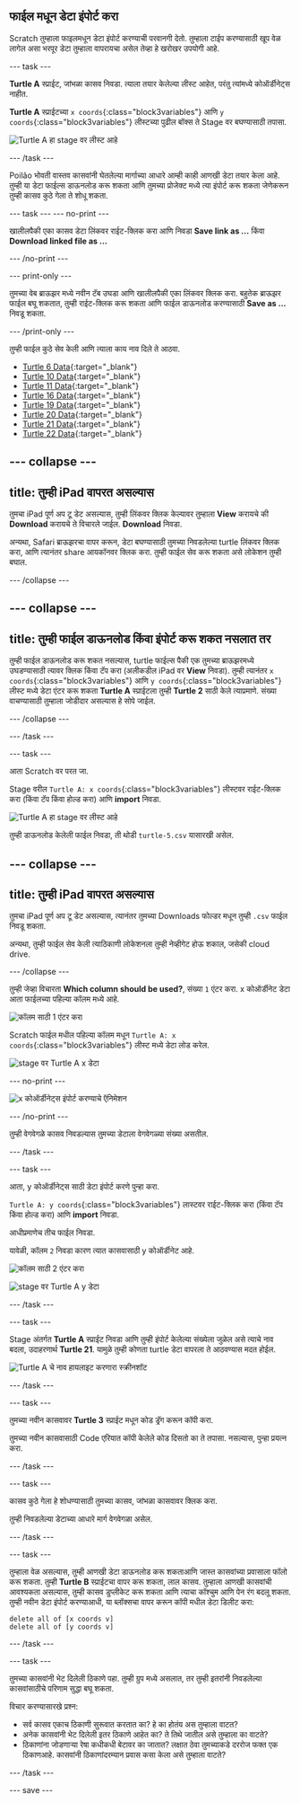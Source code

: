 ## फाईल मधून डेटा इंपोर्ट करा

Scratch तुम्हाला फाइलमधून डेटा इंपोर्ट करण्याची परवानगी देतो. तुम्‍हाला टाईप करण्‍यासाठी खूप वेळ लागेल असा भरपूर डेटा तुम्‍हाला वापरायचा असेल तेव्हा हे खरोखर उपयोगी आहे.

--- task ---

**Turtle A** स्प्राईट, जांभळा कासव निवडा. त्याला तयार केलेल्या लीस्ट आहेत, परंतु त्यांमध्ये कोऑर्डीनेट्स नाहीत.

**Turtle A** स्प्राईटच्या `x coords`{:class="block3variables"} आणि `y coords`{:class="block3variables"} लीस्टच्या पुढील बॉक्स ते Stage वर बघण्यासाठी तपासा.

![Turtle A हा stage वर लीस्ट आहे](images/turtle-a-lists-on-stage.png)

--- /task ---

Poilão भोवती वास्तव कासवांनी घेतलेल्या मार्गाच्या आधारे आम्ही काही आणखी डेटा तयार केला आहे. तुम्ही या डेटा फाईल्स डाऊनलोड करू शकता आणि तुमच्या प्रोजेक्ट मध्ये त्या इंपोर्ट करू शकता जेणेकरून तुम्ही कासव कुठे गेला ते शोधू शकता.

--- task --- --- no-print ---

खालीलपैकी एका कासव डेटा लिंकवर राईट-क्लिक करा आणि निवडा **Save link as ...** किंवा **Download linked file as ...**

--- /no-print ---

--- print-only ---

तुमच्या वेब ब्राऊझर मध्ये नवीन टॅब उघडा आणि खालीलपैकी एका लिंकवर क्लिक करा. बहुतेक ब्राऊझर फाईल बघू शकतात, तुम्ही राईट-क्लिक करू शकता आणि फाईल डाऊनलोड करण्यासाठी **Save as ...** निवडू शकता.

--- /print-only ---

तुम्ही फाईल कुठे सेव केली आणि त्याला काय नाव दिले ते आठवा.

+ [Turtle 6 Data](http://rpf.io/turtle-6){:target="_blank"}
+ [Turtle 10 Data](http://rpf.io/turtle-10){:target="_blank"}
+ [Turtle 11 Data](http://rpf.io/turtle-11){:target="_blank"}
+ [Turtle 16 Data](http://rpf.io/turtle-16){:target="_blank"}
+ [Turtle 19 Data](http://rpf.io/turtle-19){:target="_blank"}
+ [Turtle 20 Data](http://rpf.io/turtle-20){:target="_blank"}
+ [Turtle 21 Data](http://rpf.io/turtle-21){:target="_blank"}
+ [Turtle 22 Data](http://rpf.io/turtle-22){:target="_blank"}


--- collapse ---
---
title: तुम्ही iPad वापरत असल्यास
---

तुमचा iPad पूर्ण अप टू डेट असल्यास, तुम्ही लिंकवर क्लिक केल्यावर तुम्हाला **View** करायचे की **Download** करायचे ते विचारले जाईल. **Download** निवडा.

अन्यथा, Safari ब्राऊझरचा वापर करून, डेटा बघण्यासाठी तुमच्या निवडलेल्या turtle लिंकवर क्लिक करा, आणि त्यानंतर share आयकॉनवर क्लिक करा. तुम्ही फाईल सेव करू शकता असे लोकेशन तुम्ही बघाल.

--- /collapse ---

--- collapse ---
---
title: तुम्ही फाईल डाऊनलोड किंवा इंपोर्ट करू शकत नसलात तर
---

तुम्ही फाईल डाऊनलोड करू शकत नसल्यास, turtle फाईल्स पैकी एक तुमच्या ब्राऊझरमध्ये उघडण्यासाठी त्यावर क्लिक किंवा टॅप करा (अलीकडील iPad वर **View** निवडा). तुम्ही त्यानंतर `x coords`{:class="block3variables"} आणि `y coords`{:class="block3variables"} लीस्ट मध्ये डेटा एंटर करू शकता **Turtle A** स्प्राईटला तुम्ही **Turtle 2** साठी केले त्याप्रमाणे. संख्या वाचण्यासाठी तुम्हाला जोडीदार असल्यास हे सोपे जाईल.

--- /collapse ---

--- /task ---

--- task ---

आता Scratch वर परत जा.

Stage वरील `Turtle A: x coords`{:class="block3variables"} लीस्टवर राईट-क्लिक करा (किंवा टॅप किंवा होल्ड करा) आणि **import** निवडा.

![Turtle A हा stage वर लीस्ट आहे](images/turtle-a-x-import.png)

तुम्ही डाऊनलोड केलेली फाईल निवडा, ती थोडी `turtle-5.csv` यासारखी असेल.

--- collapse ---
---
title: तुम्ही iPad वापरत असल्यास
---

तुमचा iPad पूर्ण अप टू डेट असल्यास, त्यानंतर तुमच्या Downloads फोल्डर मधून तुम्ही `.csv` फाईल निवडू शकता.

अन्यथा, तुम्ही फाईल सेव केली त्याठिकाणी लोकेशनला तुम्ही नेव्हीगेट होऊ शकाल, जसेकी cloud drive.

--- /collapse ---

तुम्ही जेव्हा विचारता **Which column should be used?**, संख्या `1` एंटर करा. x कोऑर्डीनेट डेटा आता फाईलच्या पहिल्या कॉलम मध्ये आहे.

![कॉलम साठी 1 एंटर करा](images/turtle-a-import-x.png)

Scratch फाईल मधील पहिल्या कॉलम मधून `Turtle A: x coords`{:class="block3variables"} लीस्ट मध्ये डेटा लोड करेल.

![stage वर Turtle A x डेटा](images/turtle-a-x-coords.png)

--- no-print ---

![x कोऑर्डीनेट्स इंपोर्ट करण्याचे ऍनिमेशन](images/import-x-coords.gif)

--- /no-print ---

तुम्ही वेगवेगळे कासव निवडल्यास तुमच्या डेटाला वेगवेगळ्या संख्या असतील.

--- /task ---

--- task ---

आता, y कोऑर्डीनेट्स साठी डेटा इंपोर्ट करणे पुन्हा करा.

`Turtle A: y coords`{:class="block3variables"} लास्टवर राईट-क्लिक करा (किंवा टॅप किंवा होल्ड करा) आणि **import** निवडा.

आधीप्रमाणेच तीच फाईल निवडा.

यावेळी, कॉलम `2` निवडा कारण त्यात कासवासाठी y कोऑर्डीनेट आहे.

![कॉलम साठी 2 एंटर करा](images/turtle-a-import-y.png)

![stage वर Turtle A y डेटा](images/turtle-a-y-coords.png)

--- /task ---

--- task ---

Stage अंतर्गत **Turtle A** स्प्राईट निवडा आणि तुम्ही इंपोर्ट केलेल्या संख्येला जुळेल असे त्याचे नाव बदला, उदाहरणार्थ **Turtle 21**. यामुळे तुम्ही कोणता turtle डेटा वापरला ते आठवण्यास मदत होईल.

![Turtle A चे नाव हायलाइट करणारा स्क्रीनशॉट](images/rename-turtle-a.png)

--- /task ---

--- task ---

तुमच्या नवीन कासवावर **Turtle 3** स्प्राईट मधून कोड ड्रॅग करून कॉपी करा.

तुमच्या नवीन कासवासाठी Code एरियात कॉपी केलेले कोड दिसतो का ते तपासा. नसल्यास, पुन्हा प्रयत्न करा.

--- /task ---

--- task ---

कासव कुठे गेला हे शोधण्यासाठी तुमच्या कासव, जांभळा कासवावर क्लिक करा.

तुम्ही निवडलेल्या डेटाच्या आधारे मार्ग वेगवेगळा असेल.

--- /task ---

--- task ---

तुम्हाला वेळ असल्यास, तुम्ही आणखी डेटा डाऊनलोड करू शकताआणि जास्त कासवांच्या प्रवासाला फॉलो करू शकता. तुम्ही **Turtle B** स्प्राईटचा वापर करू शकता, लाल कासव. तुम्हाला आणखी कासवांची आवश्यकता असल्यास, तुम्ही कासव डुप्लीकेट करू शकता आणि त्याचा कॉश्चुम आणि पेन रंग बदलू शकता. तुम्ही नवीन डेटा इंपोर्ट करण्याआधी, या ब्लॉक्सचा वापर करून कॉपी मधील डेटा डिलीट करा:

```blocks3
delete all of [x coords v]
delete all of [y coords v]

```

--- /task ---

--- task ---

तुमच्या कासवांनी भेट दिलेली ठिकाणे पहा. तुम्ही ग्रुप मध्ये असलात, तर तुम्ही इतरांनी निवडलेल्या कासवांसाठीचे परिणाम सुद्धा बघू शकता.

विचार करण्यासारखे प्रश्न:
+ सर्व कासव एकाच ठिकाणी सुरूवात करतात का? हे का होतंय अस तुम्हाला वाटत?
+ अनेक कासवांनी भेट दिलेली इतर ठिकाणे आहेत का? ते तिथे जातील असे तुम्हाला का वाटते?
+ ठिकाणांना जोडणार्‍या रेषा कधीकधी बेटावर का जातात? लक्षात ठेवा तुमच्याकडे दररोज फक्त एक ठिकाणआहे. कासवांनी ठिकाणांदरम्यान प्रवास कसा केला असे तुम्हाला वाटते?

--- /task ---

--- save ---
